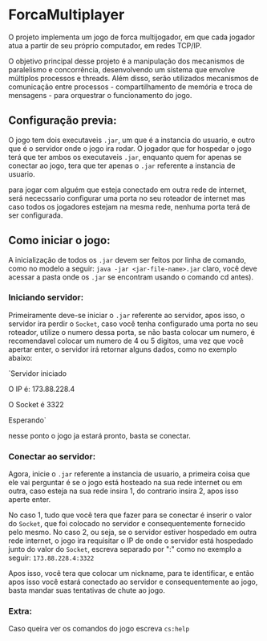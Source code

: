 # ForcaMultiplayer

O projeto implementa um jogo de forca multijogador, em que cada jogador atua a partir de seu próprio computador, em redes TCP/IP.

O objetivo principal desse projeto é a manipulação dos mecanismos de paralelismo e concorrência, desenvolvendo um sistema que envolve múltiplos processos e threads. Além disso, serão utilizados mecanismos de comunicação entre processos - compartilhamento de memória e troca de mensagens - para orquestrar o funcionamento do jogo.

## Configuração previa:

O jogo tem dois executaveis `.jar`, um que é a instancia do usuario, e outro que é o servidor onde o jogo ira rodar. O jogador que for hospedar o jogo terá que ter ambos os executaveis `.jar`, enquanto quem for apenas se conectar ao jogo, tera que ter apenas o `.jar` referente a instancia de usuario.

para jogar com alguém que esteja conectado em outra rede de internet, será nececssario configurar uma porta no seu roteador de internet mas caso todos os jogadores estejam na mesma rede, nenhuma porta terá de ser configurada.

## Como iniciar o jogo:

A inicialização de todos os `.jar` devem ser feitos por linha de comando, como no modelo a seguir:
`java -jar <jar-file-name>.jar`
claro, você deve acessar a pasta onde os `.jar` se encontram usando o comando cd antes).

### Iniciando servidor:

Primeiramente deve-se iniciar o `.jar` referente ao servidor, apos isso, o servidor ira perdir o `Socket`, caso você tenha configurado uma porta no seu roteador, utilize o numero dessa porta, se não basta colocar um numero, é recomendavel colocar um numero de 4 ou 5 digitos, uma vez que você apertar enter, o servidor irá retornar alguns dados, como no exemplo abaixo:

`Servidor iniciado

O IP é: 173.88.228.4

O Socket é 3322

Esperando`

nesse ponto o jogo ja estará pronto, basta se conectar.

### Conectar ao servidor:
Agora, inicie o `.jar` referente a instancia de usuario, a primeira coisa que ele vai perguntar é se o jogo está hosteado na sua rede internet ou em outra, caso esteja na sua rede insira 1, do contrario insira 2, apos isso aperte enter.

No caso 1, tudo que você tera que fazer para se conectar é inserir o valor do `Socket`, que foi colocado no servidor e consequentemente fornecido pelo mesmo.
No caso 2, ou seja, se o servidor estiver hospedado em outra rede internet, o jogo ira requisitar o IP de onde o servidor está hospedado junto do valor do `Socket`, escreva separado por ":" como no exemplo a seguir: 
`173.88.228.4:3322`

Apos isso, você tera que colocar um nickname, para te identificar, e então apos isso você estará conectado ao servidor e consequentemente ao jogo, basta mandar suas tentativas de chute ao jogo.

### Extra:

Caso queira ver os comandos do jogo escreva `cs:help`
